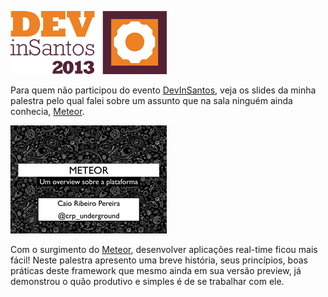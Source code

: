 [![DevInSantos](../images/devinsantos.png "DevInSantos")](http://www.devinsantos.com.br/)

Para quem não participou do evento [DevInSantos](http://www.devinsantos.com.br/), veja os slides da minha palestra pelo qual falei sobre um assunto que na sala ninguém ainda conhecia, [Meteor](http://meteor.com).

[![Meteor - Um overview sobre a plataforma](../images/speakerdeck-meteor.jpg "Meteor - Um overview sobre a plataforma")](https://speakerdeck.com/caioribeiropereira/meteor-um-overview-sobre-a-plataforma)

Com o surgimento do [Meteor](http://meteor.com), desenvolver aplicações real-time ficou mais fácil! Neste palestra apresento uma breve história, seus princípios, boas práticas deste framework que mesmo ainda em sua versão preview, já demonstrou o quão produtivo e simples é de se trabalhar com ele.